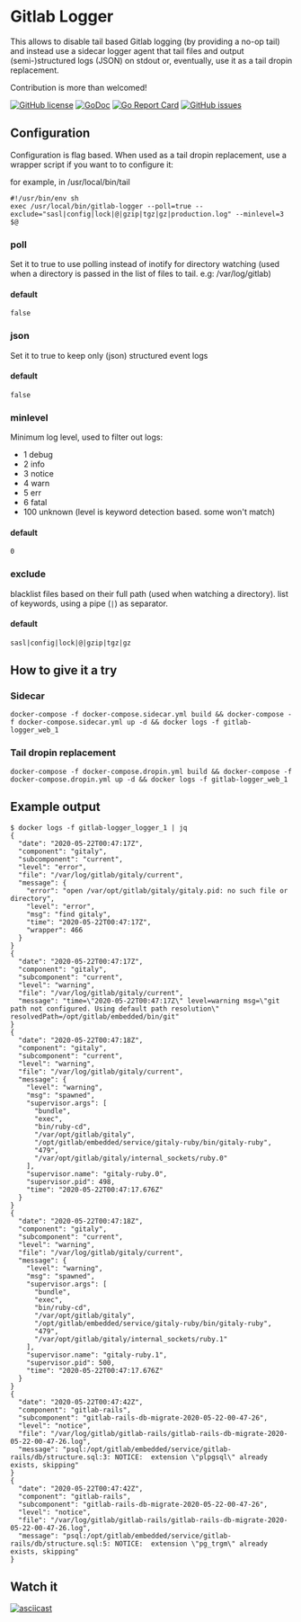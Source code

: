 # Gitlab Logger
This allows to disable tail based Gitlab logging (by providing a no-op tail) and instead use a sidecar logger agent that tail files and output (semi-)structured logs (JSON) on stdout or, eventually, use it as a tail dropin replacement.

Contribution is more than welcomed!

[![GitHub license](https://img.shields.io/github/license/jbguerraz/gitlab-logger.svg?c)](https://github.com/jbguerraz/gitlab-logger/blob/master/LICENSE)
[![GoDoc](https://godoc.org/github.com/jbguerraz/gitlab-logger?status.svg)](https://pkg.go.dev/github.com/jbguerraz/gitlab-logger?tab=doc)
[![Go Report Card](https://goreportcard.com/badge/github.com/jbguerraz/gitlab-logger)](https://goreportcard.com/report/github.com/jbguerraz/gitlab-logger)
[![GitHub issues](https://img.shields.io/github/issues/jbguerraz/gitlab-logger.svg)](https://github.com/jbguerraz/gitlab-logger/issues)

## Configuration
Configuration is flag based. When used as a tail dropin replacement, use a wrapper script if you want to to configure it:

for example, in /usr/local/bin/tail
```
#!/usr/bin/env sh
exec /usr/local/bin/gitlab-logger --poll=true --exclude="sasl|config|lock|@|gzip|tgz|gz|production.log" --minlevel=3 $@
```

### poll
Set it to true to use polling instead of inotify for directory watching (used when a directory is passed in the list of files to tail. e.g: /var/log/gitlab)
#### default
`false`
### json
Set it to true to keep only (json) structured event logs
#### default
`false`
### minlevel
Minimum log level, used to filter out logs:
- 1 debug
- 2 info
- 3 notice
- 4 warn
- 5 err
- 6 fatal
- 100 unknown (level is keyword detection based. some won't match)
#### default
`0`
### exclude
blacklist files based on their full path (used when watching a directory). list of keywords, using a pipe (`|`) as separator.
#### default
`sasl|config|lock|@|gzip|tgz|gz`

## How to give it a try
### Sidecar
`docker-compose -f docker-compose.sidecar.yml build && docker-compose -f docker-compose.sidecar.yml up -d && docker logs -f gitlab-logger_web_1`

### Tail dropin replacement
`docker-compose -f docker-compose.dropin.yml build && docker-compose -f docker-compose.dropin.yml up -d && docker logs -f gitlab-logger_web_1`

## Example output
```
$ docker logs -f gitlab-logger_logger_1 | jq
{
  "date": "2020-05-22T00:47:17Z",
  "component": "gitaly",
  "subcomponent": "current",
  "level": "error",
  "file": "/var/log/gitlab/gitaly/current",
  "message": {
    "error": "open /var/opt/gitlab/gitaly/gitaly.pid: no such file or directory",
    "level": "error",
    "msg": "find gitaly",
    "time": "2020-05-22T00:47:17Z",
    "wrapper": 466
  }
}
{
  "date": "2020-05-22T00:47:17Z",
  "component": "gitaly",
  "subcomponent": "current",
  "level": "warning",
  "file": "/var/log/gitlab/gitaly/current",
  "message": "time=\"2020-05-22T00:47:17Z\" level=warning msg=\"git path not configured. Using default path resolution\" resolvedPath=/opt/gitlab/embedded/bin/git"
}
{
  "date": "2020-05-22T00:47:18Z",
  "component": "gitaly",
  "subcomponent": "current",
  "level": "warning",
  "file": "/var/log/gitlab/gitaly/current",
  "message": {
    "level": "warning",
    "msg": "spawned",
    "supervisor.args": [
      "bundle",
      "exec",
      "bin/ruby-cd",
      "/var/opt/gitlab/gitaly",
      "/opt/gitlab/embedded/service/gitaly-ruby/bin/gitaly-ruby",
      "479",
      "/var/opt/gitlab/gitaly/internal_sockets/ruby.0"
    ],
    "supervisor.name": "gitaly-ruby.0",
    "supervisor.pid": 498,
    "time": "2020-05-22T00:47:17.676Z"
  }
}
{
  "date": "2020-05-22T00:47:18Z",
  "component": "gitaly",
  "subcomponent": "current",
  "level": "warning",
  "file": "/var/log/gitlab/gitaly/current",
  "message": {
    "level": "warning",
    "msg": "spawned",
    "supervisor.args": [
      "bundle",
      "exec",
      "bin/ruby-cd",
      "/var/opt/gitlab/gitaly",
      "/opt/gitlab/embedded/service/gitaly-ruby/bin/gitaly-ruby",
      "479",
      "/var/opt/gitlab/gitaly/internal_sockets/ruby.1"
    ],
    "supervisor.name": "gitaly-ruby.1",
    "supervisor.pid": 500,
    "time": "2020-05-22T00:47:17.676Z"
  }
}
{
  "date": "2020-05-22T00:47:42Z",
  "component": "gitlab-rails",
  "subcomponent": "gitlab-rails-db-migrate-2020-05-22-00-47-26",
  "level": "notice",
  "file": "/var/log/gitlab/gitlab-rails/gitlab-rails-db-migrate-2020-05-22-00-47-26.log",
  "message": "psql:/opt/gitlab/embedded/service/gitlab-rails/db/structure.sql:3: NOTICE:  extension \"plpgsql\" already exists, skipping"
}
{
  "date": "2020-05-22T00:47:42Z",
  "component": "gitlab-rails",
  "subcomponent": "gitlab-rails-db-migrate-2020-05-22-00-47-26",
  "level": "notice",
  "file": "/var/log/gitlab/gitlab-rails/gitlab-rails-db-migrate-2020-05-22-00-47-26.log",
  "message": "psql:/opt/gitlab/embedded/service/gitlab-rails/db/structure.sql:5: NOTICE:  extension \"pg_trgm\" already exists, skipping"
}
```

## Watch it

[![asciicast](https://asciinema.org/a/lx8RDAWAAaMFXZNbiaseBRkDL.svg)](https://asciinema.org/a/lx8RDAWAAaMFXZNbiaseBRkDL)
